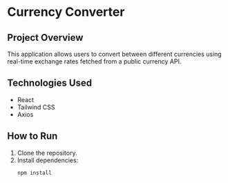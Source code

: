 # Currency Converter

## Project Overview
This application allows users to convert between different currencies using real-time exchange rates fetched from a public currency API.

## Technologies Used
- React
- Tailwind CSS
- Axios

## How to Run
1. Clone the repository.
2. Install dependencies:
   ```bash
   npm install
